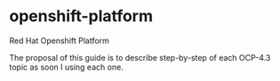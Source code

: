 # openshift-platform
Red Hat Openshift Platform

The proposal of this guide is to describe step-by-step of each OCP-4.3 topic as soon I using each one.
